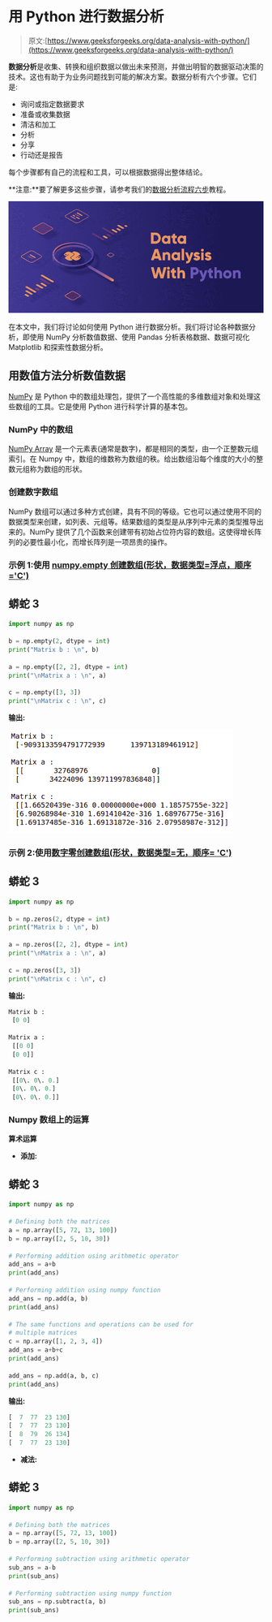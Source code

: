 # 用 Python 进行数据分析

> 原文:[https://www.geeksforgeeks.org/data-analysis-with-python/](https://www.geeksforgeeks.org/data-analysis-with-python/)

**数据分析**是收集、转换和组织数据以做出未来预测，并做出明智的数据驱动决策的技术。这也有助于为业务问题找到可能的解决方案。数据分析有六个步骤。它们是:

*   询问或指定数据要求
*   准备或收集数据
*   清洁和加工
*   分析
*   分享
*   行动还是报告

每个步骤都有自己的流程和工具，可以根据数据得出整体结论。

**注意:**要了解更多这些步骤，请参考我们的[数据分析流程六步](https://www.geeksforgeeks.org/six-steps-of-data-analysis-process/)教程。

![](img/c4ea8f2aae4d20ecaad634f7d7338588.png)

在本文中，我们将讨论如何使用 Python 进行数据分析。我们将讨论各种数据分析，即使用 NumPy 分析数值数据、使用 Pandas 分析表格数据、数据可视化 Matplotlib 和探索性数据分析。

## 用数值方法分析数值数据

[NumPy](https://www.geeksforgeeks.org/python-numpy/) 是 Python 中的数组处理包，提供了一个高性能的多维数组对象和处理这些数组的工具。它是使用 Python 进行科学计算的基本包。

### NumPy 中的数组

[NumPy Array](https://www.geeksforgeeks.org/basics-of-numpy-arrays/) 是一个元素表(通常是数字)，都是相同的类型，由一个正整数元组索引。在 Numpy 中，数组的维数称为数组的秩。给出数组沿每个维度的大小的整数元组称为数组的形状。

### 创建数字数组

NumPy 数组可以通过多种方式创建，具有不同的等级。它也可以通过使用不同的数据类型来创建，如列表、元组等。结果数组的类型是从序列中元素的类型推导出来的。NumPy 提供了几个函数来创建带有初始占位符内容的数组。这使得增长阵列的必要性最小化，而增长阵列是一项昂贵的操作。

### 示例 1:使用 [numpy.empty 创建数组(形状，数据类型=浮点，顺序='C')](https://www.geeksforgeeks.org/numpy-empty-python/)

## 蟒蛇 3

```py
import numpy as np

b = np.empty(2, dtype = int)
print("Matrix b : \n", b)

a = np.empty([2, 2], dtype = int)
print("\nMatrix a : \n", a)

c = np.empty([3, 3])
print("\nMatrix c : \n", c)
```

**输出:**

![python numpy array creation](img/71a0fca98d25e5ef1367a2ce324d51b8.png)

### 示例 2:使用[数字零创建数组(形状，数据类型=无，顺序= 'C')](https://www.geeksforgeeks.org/numpy-zeros-python/)

## 蟒蛇 3

```py
import numpy as np

b = np.zeros(2, dtype = int)
print("Matrix b : \n", b)

a = np.zeros([2, 2], dtype = int)
print("\nMatrix a : \n", a)

c = np.zeros([3, 3])
print("\nMatrix c : \n", c)
```

**输出:**

```py
Matrix b : 
 [0 0]

Matrix a : 
 [[0 0]
 [0 0]]

Matrix c : 
 [[0\. 0\. 0.]
 [0\. 0\. 0.]
 [0\. 0\. 0.]]
```

### Numpy 数组上的运算

**算术运算**

*   **添加:**

## 蟒蛇 3

```py
import numpy as np

# Defining both the matrices
a = np.array([5, 72, 13, 100])
b = np.array([2, 5, 10, 30])

# Performing addition using arithmetic operator
add_ans = a+b
print(add_ans)

# Performing addition using numpy function
add_ans = np.add(a, b)
print(add_ans)

# The same functions and operations can be used for
# multiple matrices
c = np.array([1, 2, 3, 4])
add_ans = a+b+c
print(add_ans)

add_ans = np.add(a, b, c)
print(add_ans)
```

**输出:**

```py
[  7  77  23 130]
[  7  77  23 130]
[  8  79  26 134]
[  7  77  23 130]
```

*   **减法:**

## 蟒蛇 3

```py
import numpy as np

# Defining both the matrices
a = np.array([5, 72, 13, 100])
b = np.array([2, 5, 10, 30])

# Performing subtraction using arithmetic operator
sub_ans = a-b
print(sub_ans)

# Performing subtraction using numpy function
sub_ans = np.subtract(a, b)
print(sub_ans)
```